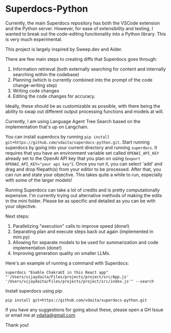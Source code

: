 # Superdocs-Python

Currently, the main Superdocs repository has both the VSCode extension and the Python server. However, for ease of extensibility and testing, I wanted to break out the code-editing functionality into a Python library.
This is very much experimental.

This project is largely inspired by Sweep.dev and Aider.

There are few main steps to creating diffs that Superdocs goes through:

1. Information retrieval (both externally searching for content and internally searching within the codebase)
2. Planning (which is currently combined into the prompt of the code change-writing step)
3. Writing code changes
4. Editing the code changes for accuracy.

Ideally, these should be as customizable as possible, with there being the ability to swap out different output processing functions and models at will.

Currently, I am using Language Agent Tree Search based on the implementation that's up on Langchain.

You can install superdocs by running `pip install git+https://github.com/vdaita/superdocs-python.git`.
Start running superdocs by going into your current directory and running `superdocs`. It requires that you have an environment variable set called `OPENAI_API_KEY` already set to the OpenAI API key that you plan on using (`export OPENAI_API_KEY="your api key"`).
Once you run it, you can select 'add' and drag and drop filepath(s) from your editor to be processed.
After that, you can run and state your objective. This takes quite a while to run, especially with some of the larger models!

Running Superdocs can take a lot of credits and is pretty computationally expensive. I'm currently trying out alternative methods of making the edits in the mini folder.
Please be as specific and detailed as you can be with your objective.

Next steps:

1. Parallelizing "execution" calls to improve speed (done!)
2. Separating plan and execute steps back out again (implemented in mini.py)
3. Allowing for separate models to be used for summarization and code implementation (done!)
4. Improving generation quality on smaller LLMs.

Here's an example of running a command with Superdocs:

```
superdocs "Enable ChakraUI in this React app" "'/Users/vijaydaita/Files/projects/project/src/App.js' '/Users/vijaydaita/Files/projects/project/src/index.js'" --search
```

Install superdocs using pip:

```
pip install git+https://github.com/vdaita/superdocs-python.git
```

If you have any suggestions for going about these, please open a GH Issue or email me at vdaita@gmail.com

Thank you!
